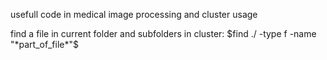 usefull code in medical image processing and cluster usage


find a file in current folder and subfolders in cluster:
 $find ./ -type f -name "*part_of_file*"$

